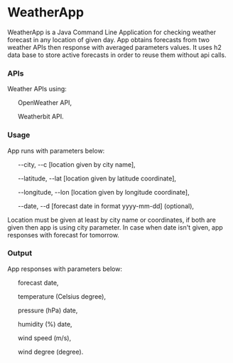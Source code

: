 # WeatherApp
WeatherApp is a Java Command Line Application for checking weather forecast in any location of given day.
App obtains forecasts from two weather APIs then response with averaged parameters values. It uses h2 data
base to store active forecasts in order to reuse them without api calls.

### APIs
Weather APIs using:<br>
<ul>OpenWeather API,</ul>
<ul>Weatherbit API.</ul>

### Usage
App runs with parameters below:
<ul>--city, --c [location given by city name],</ul>
<ul>--latitude, --lat [location given by latitude coordinate],</ul>
<ul>--longitude, --lon [location given by longitude coordinate],</ul>
<ul>--date, --d [forecast date in format yyyy-mm-dd] (optional),</ul>
Location must be given at least by city name or coordinates, if both are given then
app is using city parameter. In case when date isn't given, app responses with forecast
for tomorrow.

### Output
App responses with parameters below:
<ul>forecast date,</ul>
<ul>temperature (Celsius degree),</ul>
<ul>pressure (hPa) date,</ul>
<ul>humidity (%) date,</ul>
<ul>wind speed (m/s),</ul>
<ul>wind degree (degree).</ul>
    
